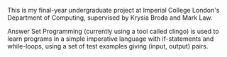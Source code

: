 This is my final-year undergraduate project at Imperial College London's Department of Computing, supervised by Krysia Broda and Mark Law.

Answer Set Programming (currently using a tool called clingo) is used to learn programs in a simple imperative language with if-statements and while-loops, using a set of test examples giving (input, output) pairs.
